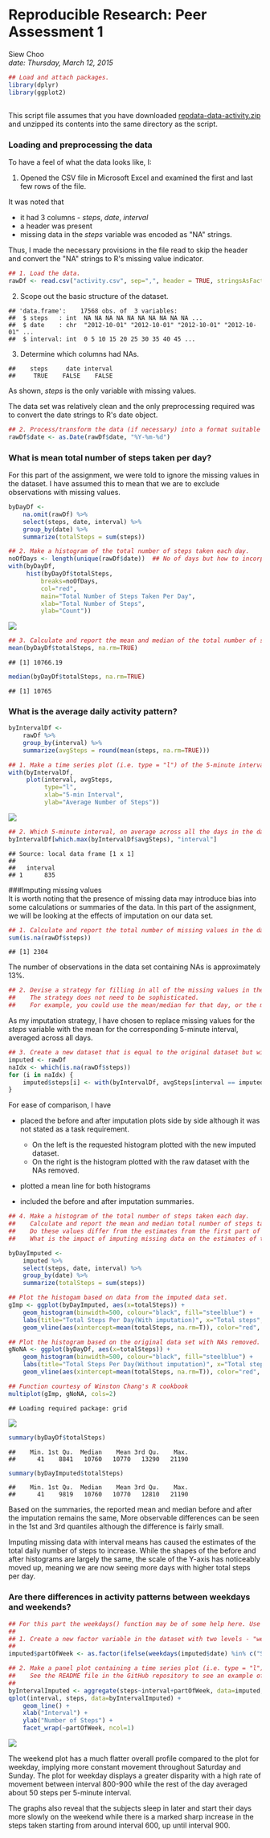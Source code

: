 Reproducible Research: Peer Assessment 1  
========================================
Siew Choo  
*date: Thursday, March 12, 2015*



```r
## Load and attach packages.
library(dplyr)
library(ggplot2)
```



##  
  
This script file assumes that you have downloaded [repdata-data-activity.zip](https://d396qusza40orc.cloudfront.net/repdata%2Fdata%2Factivity.zip) and unzipped its contents into the same directory as the script.  
  
### Loading and preprocessing the data
To have a feel of what the data looks like, I:  
1) Opened the CSV file in Microsoft Excel and examined the first and last few rows of the file.  
  
It was noted that  
- it had 3 columns - *steps*, *date*, *interval*  
- a header was present  
- missing data in the *steps* variable was encoded as "NA" strings.  

Thus, I made the necessary provisions in the file read to skip the header and convert the "NA" strings to R's missing value indicator.  
  

```r
## 1. Load the data.
rawDf <- read.csv("activity.csv", sep=",", header = TRUE, stringsAsFactors=FALSE, na.strings="NA")
```
  
2) Scope out the basic structure of the dataset.
  

```
## 'data.frame':	17568 obs. of  3 variables:
##  $ steps   : int  NA NA NA NA NA NA NA NA NA NA ...
##  $ date    : chr  "2012-10-01" "2012-10-01" "2012-10-01" "2012-10-01" ...
##  $ interval: int  0 5 10 15 20 25 30 35 40 45 ...
```

3) Determine which columns had NAs.  
 

```
##    steps     date interval 
##     TRUE    FALSE    FALSE
```
  
As shown, *steps* is the only variable with missing values.  
  
The data set was relatively clean and the only preprocessing required was to convert the date strings to R's date object.  
    

```r
## 2. Process/transform the data (if necessary) into a format suitable for your analysis
rawDf$date <- as.Date(rawDf$date, "%Y-%m-%d")
```
  
### What is mean total number of steps taken per day?  
For this part of the assignment, we were told to ignore the missing values in the dataset. I have assumed this to mean that we are to exclude observations with  missing values.  
   

```r
byDayDf <-
	na.omit(rawDf) %>% 
	select(steps, date, interval) %>%
	group_by(date) %>%
	summarize(totalSteps = sum(steps))
```


```r
## 2. Make a histogram of the total number of steps taken each day.
noOfDays <- length(unique(rawDf$date))	## No of days but how to incorporate it into qplot??
with(byDayDf, 
     hist(byDayDf$totalSteps, 
         breaks=noOfDays, 
         col="red", 
         main="Total Number of Steps Taken Per Day", 
         xlab="Total Number of Steps", 
         ylab="Count"))
```

![](PA1_template_files/figure-html/unnamed-chunk-8-1.png) 


```r
## 3. Calculate and report the mean and median of the total number of steps taken per day.
mean(byDayDf$totalSteps, na.rm=TRUE)
```

```
## [1] 10766.19
```

```r
median(byDayDf$totalSteps, na.rm=TRUE)
```

```
## [1] 10765
```
  
### What is the average daily activity pattern?

```r
byIntervalDf <-
	rawDf %>% 
	group_by(interval) %>%
	summarize(avgSteps = round(mean(steps, na.rm=TRUE)))

## 1. Make a time series plot (i.e. type = "l") of the 5-minute interval (x-axis) and the average number of steps taken, averaged across all days (y-axis).
with(byIntervalDf, 
     plot(interval, avgSteps, 
          type="l", 
          xlab="5-min Interval",  
          ylab="Average Number of Steps"))
```

![](PA1_template_files/figure-html/unnamed-chunk-10-1.png) 


```r
## 2. Which 5-minute interval, on average across all the days in the dataset, contains the maximum number of steps?
byIntervalDf[which.max(byIntervalDf$avgSteps), "interval"]
```

```
## Source: local data frame [1 x 1]
## 
##   interval
## 1      835
```

  
###Imputing missing values  
It is worth noting that the presence of missing data may introduce bias into some calculations or summaries of the data. In this part of the assignment, we will be looking at the effects of imputation on our data set.  
  

```r
## 1. Calculate and report the total number of missing values in the dataset (i.e. the total number of rows with NAs)
sum(is.na(rawDf$steps))
```

```
## [1] 2304
```
  
The number of observations in the data set containing NAs is approximately 13%.  
  

```r
## 2. Devise a strategy for filling in all of the missing values in the dataset. 
##    The strategy does not need to be sophisticated. 
##    For example, you could use the mean/median for that day, or the mean for that 5-minute interval, etc.
```
  
As my imputation strategy, I have chosen to replace missing values for the *steps* variable with the mean for the corresponding 5-minute interval, averaged across all days.  
  

```r
## 3. Create a new dataset that is equal to the original dataset but with the missing data filled in.
imputed <- rawDf
naIdx <- which(is.na(rawDf$steps))
for (i in naIdx) {
    imputed$steps[i] <- with(byIntervalDf, avgSteps[interval == imputed$interval[i]])
}
```
  
For ease of comparison, I have  
- placed the before and after imputation plots side by side although it was not stated as a task requirement.  
  * On the left is the requested histogram plotted with the new imputed dataset.  
  * On the right is the histogram plotted with the raw dataset with the NAs removed.  
  
- plotted a mean line for both histograms  

- included the before and after imputation summaries.  
  

```r
## 4. Make a histogram of the total number of steps taken each day.
##    Calculate and report the mean and median total number of steps taken per day. 
##    Do these values differ from the estimates from the first part of the assignment? 
##    What is the impact of imputing missing data on the estimates of the total daily number of steps?

byDayImputed <-
	imputed %>% 
	select(steps, date, interval) %>%
	group_by(date) %>%
	summarize(totalSteps = sum(steps))

## Plot the histogam based on data from the imputed data set.
gImp <- ggplot(byDayImputed, aes(x=totalSteps)) + 
	geom_histogram(binwidth=500, colour="black", fill="steelblue") +
	labs(title="Total Steps Per Day(With imputation)", x="Total steps", y="Count") + 
	geom_vline(aes(xintercept=mean(totalSteps, na.rm=T)), color="red", linetype="dashed", size=1)

## Plot the histogram based on the original data set with NAs removed.
gNoNA <- ggplot(byDayDf, aes(x=totalSteps)) + 
	geom_histogram(binwidth=500, colour="black", fill="steelblue") +
	labs(title="Total Steps Per Day(Without imputation)", x="Total steps", y="Count") + 
	geom_vline(aes(xintercept=mean(totalSteps, na.rm=T)), color="red", linetype="dashed", size=1)

## Function courtesy of Winston Chang's R cookbook
multiplot(gImp, gNoNA, cols=2)
```

```
## Loading required package: grid
```

![](PA1_template_files/figure-html/unnamed-chunk-15-1.png) 

```r
summary(byDayDf$totalSteps)
```

```
##    Min. 1st Qu.  Median    Mean 3rd Qu.    Max. 
##      41    8841   10760   10770   13290   21190
```

```r
summary(byDayImputed$totalSteps)
```

```
##    Min. 1st Qu.  Median    Mean 3rd Qu.    Max. 
##      41    9819   10760   10770   12810   21190
```
  
Based on the summaries, the reported mean and median before and after the imputation remains the same, More observable differences can be seen in the 1st and 3rd quantiles although the difference is fairly small.   
  
Imputing missing data with interval means has caused the estimates of the total daily number of steps to increase. While the shapes of the before and after histograms are largely the same, the scale of the Y-axis has noticeably moved up, meaning we are now seeing more days with higher total steps per day.  
  
  
### Are there differences in activity patterns between weekdays and weekends?

```r
## For this part the weekdays() function may be of some help here. Use the dataset with the filled-in missing values for this part.
##
## 1. Create a new factor variable in the dataset with two levels - "weekday" and "weekend" indicating whether a given date is a weekday or weekend day.
##
imputed$partOfWeek <- as.factor(ifelse(weekdays(imputed$date) %in% c("Saturday","Sunday"), "weekend", "weekday")) 
```
  
  

```r
## 2. Make a panel plot containing a time series plot (i.e. type = "l") of the 5-minute interval (x-axis) and the average number of steps taken, averaged across all weekday days or weekend days (y-axis). 
##    See the README file in the GitHub repository to see an example of what this plot should look like using simulated data.
##
byIntervalImputed <- aggregate(steps~interval+partOfWeek, data=imputed, mean)
qplot(interval, steps, data=byIntervalImputed) + 
    geom_line() + 
    xlab("Interval") + 
    ylab("Number of Steps") + 
    facet_wrap(~partOfWeek, ncol=1)
```

![](PA1_template_files/figure-html/unnamed-chunk-17-1.png) 
  
The weekend plot has a much flatter overall profile compared to the plot for weekday, implying more constant movement throughout Saturday and Sunday. The plot for weekday displays a greater disparity with a high rate of movement between interval 800-900 while the rest of the day averaged about 50 steps per 5-minute interval.  
  
The graphs also reveal that the subjects sleep in later and start their days more slowly on the weekend while there is a marked sharp increase in the steps taken starting from around interval 600, up until interval 900.
